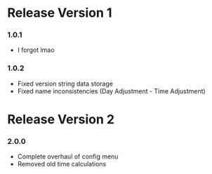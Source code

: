 # Release Version 1

### 1.0.1

- I forgot lmao

### 1.0.2

- Fixed version string data storage
- Fixed name inconsistencies (Day Adjustment - Time Adjustment)

# Release Version 2

### 2.0.0

- Complete overhaul of config menu
- Removed old time calculations